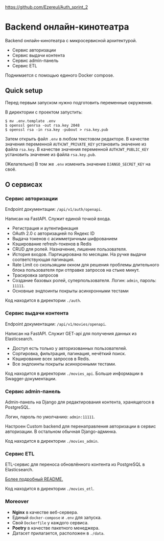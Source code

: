 https://github.com/Ezereul/Auth_sprint_2

# Backend онлайн-кинотеатра

Backend онлайн-кинотеатра с микросервисной архитектурой.

- Сервис авторизации
- Сервис выдачи контента
- Сервис admin-панель
- Сервис ETL

Поднимается с помощью единого Docker compose.

## Quick setup

Перед первым запуском нужно подготовить переменные окружения.

В директории с проектом запустить:

```shell
$ mv .env.template .env
$ openssl genrsa -out rsa.key 2048
$ openssl rsa -in rsa.key -pubout > rsa.key.pub
```
Затем открыть файл `.env` в любом текстовом редакторе. 
В качестве значения переменной `AUTHJWT_PRIVATE_KEY` установить значение из файла `rsa.key`.
В качестве значения переменной `AUTHJWT_PUBLIC_KEY` установить значение из файла `rsa.key.pub`.

(Желательно) В том же `.env` изменить значение `DJANGO_SECRET_KEY` на своё. 

## О сервисах

### Сервис авторизации

Endpoint документации: `/api/v1/auth/openapi`.

Написан на FastAPI. Служит единой точкой входа.

- Регистрация и аутентификация
- OAuth 2.0 с авторизацией по Яндекс ID
- Выдача токенов с асимметричным шифрованием
- Кэширование refresh-токенов в Redis
- CRUD для ролей. Назначение, лишение пользователя.
- История входов. Партицирована по месяцам. На ручке выдачи соответствующая пагинация.
- Rate Limit со скользящим окном для решения проблемы длительного блока пользователя при отправке запросов на стыке минут.
- Трасировка запросов
- Создание базовых ролей, суперпользователя. Логин: `admin`, пароль: `11111`.
- Основные эндпоинты покрыты асинхронными тестами 

Код находится в директории `./auth`.


### Сервис выдачи контента

Endpoint документации: `/api/v1/movies/openapi`.

Написан на FastAPI. Служит GET-api для получения данных из Elasticsearch.

- Доступ есть только у авторизованных пользователей.
- Сортировка, фильтрация, пагинация, нечёткий поиск.
- Кэширование всех запросов в Redis.
- Все эндпоинты покрыты асинхронными тестами.

Код находится в директории `./movies_api`. Больше информации в Swagger-документации.


### Сервис admin-панель

Admin-панель на Django для редактирования контента, хранящегося в PostgreSQL.

Логин, пароль по умолчанию: `admin:11111`.

Настроен Custom backend для перенаправления авторизации в сервис авторизации. В остальном обычная Django-админка.

Код находится в директории `./movies_admin`.


### Сервис ETL

ETL-сервис для переноса обновлённого контента из PostgreSQL в Elasticsearch.

[Более подробный README.](movies_etl/README.md)

Код находится в директории `./movies_etl`.

### Moreover

- __Nginx__ в качестве веб-сервера.
- Единый `docker-compose` и `.env` для запуска.
- Свой `Dockerfile` у каждого сервиса.
- __Poetry__ в качестве пакетного менеджера.
- Датасет прилагается, расположен в `./data`.
